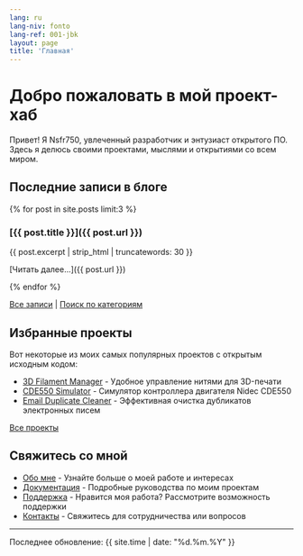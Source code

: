 ```yaml
---
lang: ru
lang-niv: fonto
lang-ref: 001-jbk
layout: page
title: 'Главная'
---
```


# Добро пожаловать в мой проект-хаб

Привет! Я Nsfr750, увлеченный разработчик и энтузиаст открытого ПО. Здесь я делюсь своими проектами, мыслями и открытиями со всем миром.

## Последние записи в блоге

{% for post in site.posts limit:3 %}
### [{{ post.title }}]({{ post.url }})

{{ post.excerpt | strip_html | truncatewords: 30 }}

[Читать далее...]({{ post.url }})

{% endfor %}

[Все записи](/blog) | [Поиск по категориям](/categories)

## Избранные проекты

Вот некоторые из моих самых популярных проектов с открытым исходным кодом:

- [3D Filament Manager](https://github.com/Nsfr750/3D_Filament_Manager) - Удобное управление нитями для 3D-печати
- [CDE550 Simulator](https://github.com/Nsfr750/CDE550-sim) - Симулятор контроллера двигателя Nidec CDE550
- [Email Duplicate Cleaner](https://github.com/Nsfr750/EmailDuplicateCleaner) - Эффективная очистка дубликатов электронных писем

[Все проекты](/projects)

## Свяжитесь со мной

- [Обо мне](/about) - Узнайте больше о моей работе и интересах
- [Документация](/docs) - Подробные руководства по моим проектам
- [Поддержка](/support) - Нравится моя работа? Рассмотрите возможность поддержки
- [Контакты](/contact) - Свяжитесь для сотрудничества или вопросов

---

Последнее обновление: {{ site.time | date: "%d.%m.%Y" }}
